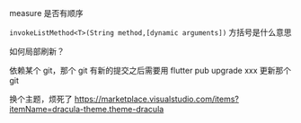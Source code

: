 measure 是否有顺序

`invokeListMethod<T>(String method,[dynamic arguments])`
方括号是什么意思

如何局部刷新？

依赖某个 git，那个 git 有新的提交之后需要用
flutter pub upgrade xxx 更新那个 git

换个主题，烦死了
https://marketplace.visualstudio.com/items?itemName=dracula-theme.theme-dracula